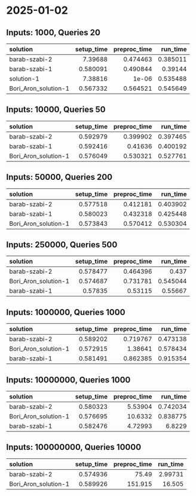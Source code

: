 # 2025-01-02

## Inputs: 1000, Queries 20

| solution             |   setup_time |   preproc_time |   run_time |
|:---------------------|-------------:|---------------:|-----------:|
| barab-szabi-2        |     7.39688  |       0.474463 |   0.385011 |
| barab-szabi-1        |     0.580091 |       0.490844 |   0.39144  |
| solution-1           |     7.38816  |       1e-06    |   0.535488 |
| Bori_Aron_solution-1 |     0.567332 |       0.564521 |   0.545649 |

## Inputs: 10000, Queries 50

| solution             |   setup_time |   preproc_time |   run_time |
|:---------------------|-------------:|---------------:|-----------:|
| barab-szabi-2        |     0.592979 |       0.399902 |   0.397465 |
| barab-szabi-1        |     0.592416 |       0.41636  |   0.400192 |
| Bori_Aron_solution-1 |     0.576049 |       0.530321 |   0.527761 |

## Inputs: 50000, Queries 200

| solution             |   setup_time |   preproc_time |   run_time |
|:---------------------|-------------:|---------------:|-----------:|
| barab-szabi-2        |     0.577518 |       0.412181 |   0.403902 |
| barab-szabi-1        |     0.580023 |       0.432318 |   0.425448 |
| Bori_Aron_solution-1 |     0.573843 |       0.570412 |   0.530304 |

## Inputs: 250000, Queries 500

| solution             |   setup_time |   preproc_time |   run_time |
|:---------------------|-------------:|---------------:|-----------:|
| barab-szabi-2        |     0.578477 |       0.464396 |   0.437    |
| Bori_Aron_solution-1 |     0.574687 |       0.731781 |   0.545044 |
| barab-szabi-1        |     0.57835  |       0.53115  |   0.55667  |

## Inputs: 1000000, Queries 1000

| solution             |   setup_time |   preproc_time |   run_time |
|:---------------------|-------------:|---------------:|-----------:|
| barab-szabi-2        |     0.589202 |       0.719767 |   0.473138 |
| Bori_Aron_solution-1 |     0.572915 |       1.38641  |   0.578434 |
| barab-szabi-1        |     0.581491 |       0.862385 |   0.915354 |

## Inputs: 10000000, Queries 1000

| solution             |   setup_time |   preproc_time |   run_time |
|:---------------------|-------------:|---------------:|-----------:|
| barab-szabi-2        |     0.580323 |        5.53904 |   0.742034 |
| Bori_Aron_solution-1 |     0.576695 |       10.6332  |   0.838775 |
| barab-szabi-1        |     0.582476 |        4.72993 |   6.8229   |

## Inputs: 100000000, Queries 10000

| solution             |   setup_time |   preproc_time |   run_time |
|:---------------------|-------------:|---------------:|-----------:|
| barab-szabi-2        |     0.574936 |         75.49  |    2.99731 |
| Bori_Aron_solution-1 |     0.589926 |        151.915 |   16.505   |